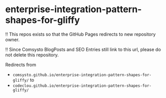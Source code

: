 # enterprise-integration-pattern-shapes-for-gliffy

:bangbang: This repos exists so that the GitHub Pages redirects to new repository owner.

:bangbang: Since Comsysto BlogPosts and SEO Entries still link to this url, please do not delete this repository.


Redirects from 
 * `comsysto.github.io/enterprise-integration-pattern-shapes-for-gliffy/` 
to 
 * `codeclou.github.io/enterprise-integration-pattern-shapes-for-gliffy/`
